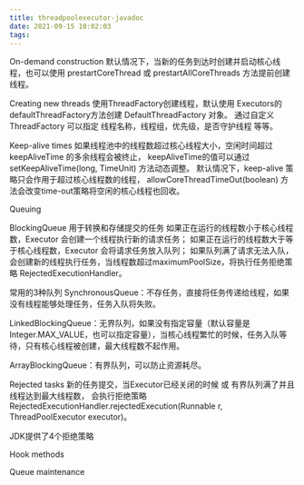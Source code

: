 ```yaml
---
title: threadpoolexecutor-javadoc
date: 2021-09-15 10:02:03
tags:
---
```

On-demand construction
默认情况下，当新的任务到达时创建并启动核心线程，也可以使用 prestartCoreThread 或 prestartAllCoreThreads 方法提前创建线程。

Creating new threads
使用ThreadFactory创建线程，默认使用 Executors的 defaultThreadFactory方法创建 DefaultThreadFactory 对象。
通过自定义 ThreadFactory 可以指定 线程名称，线程组，优先级，是否守护线程 等等。

Keep-alive times
如果线程池中的线程数超过核心线程大小，空闲时间超过 keepAliveTime 的多余线程会被终止，
keepAliveTime的值可以通过 setKeepAliveTime(long, TimeUnit) 方法动态调整。
默认情况下，keep-alive 策略只会作用于超过核心线程数的线程， allowCoreThreadTimeOut(boolean) 方法会改变time-out策略将空闲的核心线程也回收。

Queuing

BlockingQueue 用于转换和存储提交的任务
如果正在运行的线程数小于核心线程数，Executor 会创建一个线程执行新的请求任务；
如果正在运行的线程数大于等于核心线程数，Executor 会将请求任务放入队列；
如果队列满了请求无法入队，会创建新的线程执行任务，当线程数超过maximumPoolSize，将执行任务拒绝策略 RejectedExecutionHandler。

常用的3种队列
SynchronousQueue：不存任务，直接将任务传递给线程，如果没有线程能够处理任务，任务入队将失败。

LinkedBlockingQueue：无界队列，如果没有指定容量（默认容量是Integer.MAX_VALUE，也可以指定容量），当核心线程繁忙的时候，任务入队等待，只有核心线程被创建，最大线程数不起作用。

ArrayBlockingQueue：有界队列，可以防止资源耗尽。

Rejected tasks
新的任务提交，当Executor已经关闭的时候 或 有界队列满了并且线程达到最大线程数，
会执行拒绝策略 RejectedExecutionHandler.rejectedExecution(Runnable r, ThreadPoolExecutor executor)。

JDK提供了4个拒绝策略


Hook methods

Queue maintenance